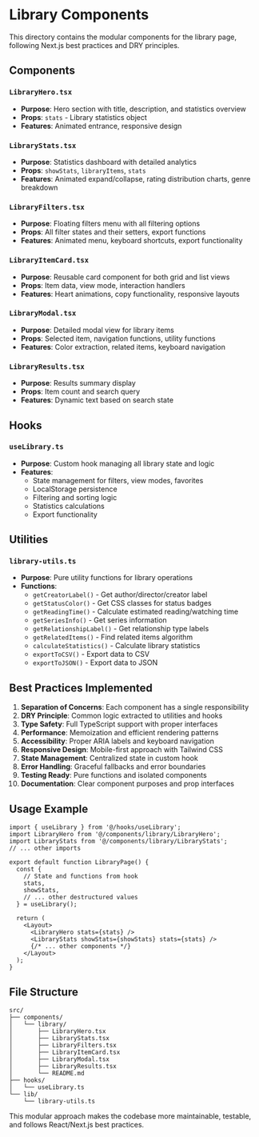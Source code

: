 # Library Components

This directory contains the modular components for the library page, following Next.js best practices and DRY principles.

## Components

### `LibraryHero.tsx`
- **Purpose**: Hero section with title, description, and statistics overview
- **Props**: `stats` - Library statistics object
- **Features**: Animated entrance, responsive design

### `LibraryStats.tsx`
- **Purpose**: Statistics dashboard with detailed analytics
- **Props**: `showStats`, `libraryItems`, `stats`
- **Features**: Animated expand/collapse, rating distribution charts, genre breakdown

### `LibraryFilters.tsx`
- **Purpose**: Floating filters menu with all filtering options
- **Props**: All filter states and their setters, export functions
- **Features**: Animated menu, keyboard shortcuts, export functionality

### `LibraryItemCard.tsx`
- **Purpose**: Reusable card component for both grid and list views
- **Props**: Item data, view mode, interaction handlers
- **Features**: Heart animations, copy functionality, responsive layouts

### `LibraryModal.tsx`
- **Purpose**: Detailed modal view for library items
- **Props**: Selected item, navigation functions, utility functions
- **Features**: Color extraction, related items, keyboard navigation

### `LibraryResults.tsx`
- **Purpose**: Results summary display
- **Props**: Item count and search query
- **Features**: Dynamic text based on search state

## Hooks

### `useLibrary.ts`
- **Purpose**: Custom hook managing all library state and logic
- **Features**: 
  - State management for filters, view modes, favorites
  - LocalStorage persistence
  - Filtering and sorting logic
  - Statistics calculations
  - Export functionality

## Utilities

### `library-utils.ts`
- **Purpose**: Pure utility functions for library operations
- **Functions**:
  - `getCreatorLabel()` - Get author/director/creator label
  - `getStatusColor()` - Get CSS classes for status badges
  - `getReadingTime()` - Calculate estimated reading/watching time
  - `getSeriesInfo()` - Get series information
  - `getRelationshipLabel()` - Get relationship type labels
  - `getRelatedItems()` - Find related items algorithm
  - `calculateStatistics()` - Calculate library statistics
  - `exportToCSV()` - Export data to CSV
  - `exportToJSON()` - Export data to JSON

## Best Practices Implemented

1. **Separation of Concerns**: Each component has a single responsibility
2. **DRY Principle**: Common logic extracted to utilities and hooks
3. **Type Safety**: Full TypeScript support with proper interfaces
4. **Performance**: Memoization and efficient rendering patterns
5. **Accessibility**: Proper ARIA labels and keyboard navigation
6. **Responsive Design**: Mobile-first approach with Tailwind CSS
7. **State Management**: Centralized state in custom hook
8. **Error Handling**: Graceful fallbacks and error boundaries
9. **Testing Ready**: Pure functions and isolated components
10. **Documentation**: Clear component purposes and prop interfaces

## Usage Example

```tsx
import { useLibrary } from '@/hooks/useLibrary';
import LibraryHero from '@/components/library/LibraryHero';
import LibraryStats from '@/components/library/LibraryStats';
// ... other imports

export default function LibraryPage() {
  const {
    // State and functions from hook
    stats,
    showStats,
    // ... other destructured values
  } = useLibrary();

  return (
    <Layout>
      <LibraryHero stats={stats} />
      <LibraryStats showStats={showStats} stats={stats} />
      {/* ... other components */}
    </Layout>
  );
}
```

## File Structure

```
src/
├── components/
│   └── library/
│       ├── LibraryHero.tsx
│       ├── LibraryStats.tsx
│       ├── LibraryFilters.tsx
│       ├── LibraryItemCard.tsx
│       ├── LibraryModal.tsx
│       ├── LibraryResults.tsx
│       └── README.md
├── hooks/
│   └── useLibrary.ts
└── lib/
    └── library-utils.ts
```

This modular approach makes the codebase more maintainable, testable, and follows React/Next.js best practices. 